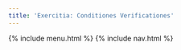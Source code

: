 ```yaml
---
title: 'Exercitia: Conditiones Verificationes'
---
```


{% include menu.html %}
{% include nav.html %}